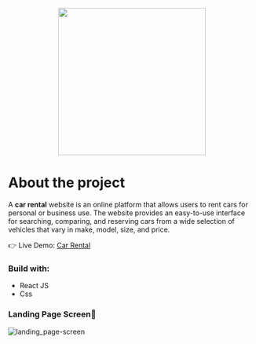<p align='center'>
 <img src='https://github.com/LucaFlagiello/Car-rental/assets/86936499/ef1cfddb-af33-4f15-a322-22da76ec2626.type' width='300px'/>
</p>

# About the project

A **car rental** website is an online platform that allows users to rent cars for personal or business use. The website provides an easy-to-use interface for searching, comparing, and reserving cars from a wide selection of vehicles that vary in make, model, size, and price.

👉 Live Demo: [Car Rental](https://car-rental-ecru.vercel.app/)

### Build with: 
* React JS
* Css

### Landing Page Screen📸
![landing_page-screen](https://github.com/LucaFlagiello/Car-rental/assets/86936499/68bc284a-f6b9-4734-9ab6-972663f5f967)

